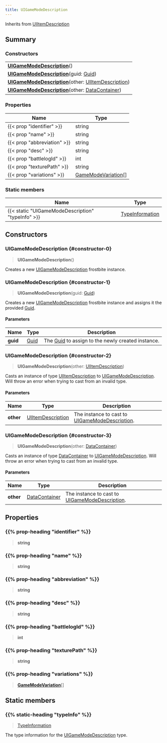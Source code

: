 ```yaml
---
title: UIGameModeDescription
---
```


Inherits from 
[UIItemDescription](/vext/ref/fb/uiitemdescription)

## Summary
### Constructors
| |
| ----------- |
| **[UIGameModeDescription](#constructor-0)**() |
| **[UIGameModeDescription](#constructor-1)**(guid: [Guid](/vext/ref/shared/class/guid)) |
| **[UIGameModeDescription](#constructor-2)**(other: [UIItemDescription](/vext/ref/fb/uiitemdescription)) |
| **[UIGameModeDescription](#constructor-3)**(other: [DataContainer](/vext/ref/shared/class/datacontainer)) |

### Properties
| Name | Type |
| ---- | ---- |
| {{< prop "identifier" >}} | string |
| {{< prop "name" >}} | string |
| {{< prop "abbreviation" >}} | string |
| {{< prop "desc" >}} | string |
| {{< prop "battlelogId" >}} | int |
| {{< prop "texturePath" >}} | string |
| {{< prop "variations" >}} | [GameModeVariation](/vext/ref/fb/gamemodevariation)[] |

### Static members
| Name | Type |
| ---- | ---- |
| {{< static "UIGameModeDescription" "typeInfo" >}} | [TypeInformation](/vext/ref/shared/class/typeinformation) |

## Constructors
### UIGameModeDescription {#constructor-0}
> **UIGameModeDescription**()

Creates a new [UIGameModeDescription](/vext/ref/fb/uigamemodedescription) frostbite instance.

### UIGameModeDescription {#constructor-1}
> **UIGameModeDescription**(guid: [Guid](/vext/ref/shared/class/guid))

Creates a new [UIGameModeDescription](/vext/ref/fb/uigamemodedescription) frostbite instance and assigns it the provided [Guid](/vext/ref/shared/class/guid).

#### Parameters
| Name | Type | Description |
| ---- | ---- | ----------- |
| **guid** | [Guid](/vext/ref/shared/class/guid) | The [Guid](/vext/ref/shared/class/guid) to assign to the newly created instance. |

### UIGameModeDescription {#constructor-2}
> **UIGameModeDescription**(other: [UIItemDescription](/vext/ref/fb/uiitemdescription))

Casts an instance of type [UIItemDescription](/vext/ref/fb/uiitemdescription) to [UIGameModeDescription](/vext/ref/fb/uigamemodedescription). Will throw an error when trying to cast from an invalid type.

#### Parameters
| Name | Type | Description |
| ---- | ---- | ----------- |
| **other** | [UIItemDescription](/vext/ref/fb/uiitemdescription) | The instance to cast to [UIGameModeDescription](/vext/ref/fb/uigamemodedescription). |

### UIGameModeDescription {#constructor-3}
> **UIGameModeDescription**(other: [DataContainer](/vext/ref/shared/class/datacontainer))

Casts an instance of type [DataContainer](/vext/ref/shared/class/datacontainer) to [UIGameModeDescription](/vext/ref/fb/uigamemodedescription). Will throw an error when trying to cast from an invalid type.

#### Parameters
| Name | Type | Description |
| ---- | ---- | ----------- |
| **other** | [DataContainer](/vext/ref/shared/class/datacontainer) | The instance to cast to [UIGameModeDescription](/vext/ref/fb/uigamemodedescription). |

## Properties
### {{% prop-heading "identifier" %}}
> **string**

### {{% prop-heading "name" %}}
> **string**

### {{% prop-heading "abbreviation" %}}
> **string**

### {{% prop-heading "desc" %}}
> **string**

### {{% prop-heading "battlelogId" %}}
> **int**

### {{% prop-heading "texturePath" %}}
> **string**

### {{% prop-heading "variations" %}}
> **[GameModeVariation](/vext/ref/fb/gamemodevariation)**[]

## Static members
### {{% static-heading "typeInfo" %}}
> [TypeInformation](/vext/ref/shared/class/typeinformation)

The type information for the [UIGameModeDescription](/vext/ref/fb/uigamemodedescription) type.


